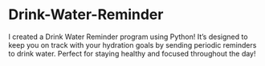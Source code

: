 # Drink-Water-Reminder
I created a Drink Water Reminder program using Python! It’s designed to keep you on track with your hydration goals by sending periodic reminders to drink water. Perfect for staying healthy and focused throughout the day!
